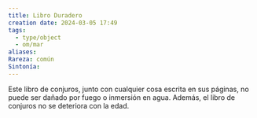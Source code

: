 ```yaml
---
title: Libro Duradero
creation date: 2024-03-05 17:49
tags:
  - type/object
  - om/mar
aliases: 
Rareza: común
Sintonía:
---
```

Este libro de conjuros, junto con cualquier cosa escrita en sus páginas, no puede ser dañado por fuego o inmersión en agua. Además, el libro de conjuros no se deteriora con la
edad.